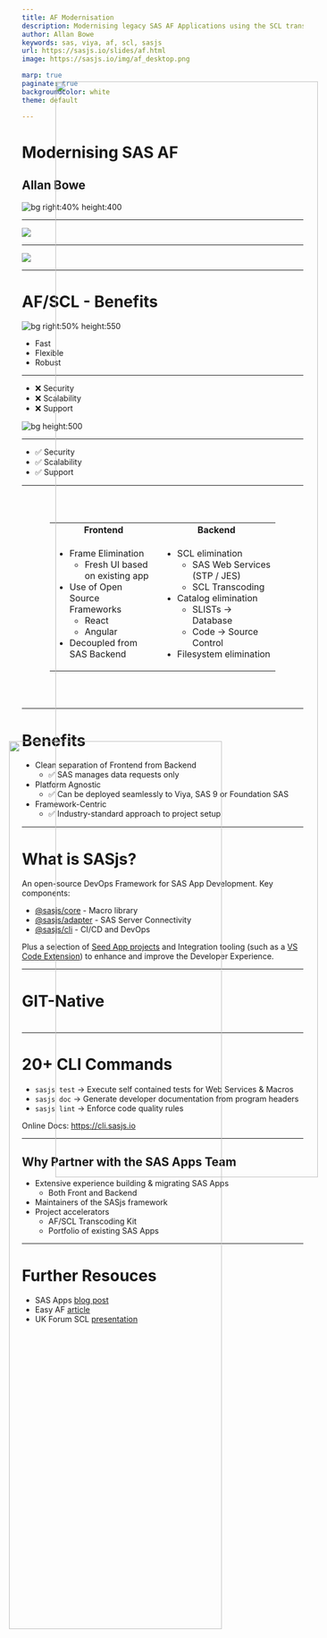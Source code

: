 ```yaml
---
title: AF Modernisation
description: Modernising legacy SAS AF Applications using the SCL transcoding kit and SASjs
author: Allan Bowe
keywords: sas, viya, af, scl, sasjs
url: https://sasjs.io/slides/af.html
image: https://sasjs.io/img/af_desktop.png

marp: true
paginate: true
backgroundColor: white
theme: default

---
```

<style >
section {
  padding: 50px;
}
header{
  position: absolute;
  right: 50px;
  font-size: 60px;
  text-align: right;
  font-weight: bold;
  color: navy
}
header img{
  position: absolute;
  padding-top: 10px;
  left: 0px;
  height: 70px;
}
</style>

<!-- header: ![](https://sasjs.io/img/sas-apps.png)-->


# Modernising SAS AF<!--fit-->
## Allan Bowe


![bg right:40% height:400](https://sasjs.io/img/af1.png)


---
<!-- header: ![](https://sasjs.io/img/sas-apps.png) Desktop -->

![](https://sasjs.io/img/af_before.png)

---
<!-- header: ![](https://sasjs.io/img/sas-apps.png) Cloud -->

![](https://sasjs.io/img/af_after.png)

---
<!-- header: ![](https://sasjs.io/img/sas-apps.png)-->


# AF/SCL - Benefits

![bg right:50% height:550](https://sasjs.io/img/af2.png)

- Fast
- Flexible
- Robust

<!-- TRANSCRIPT
Fast to build as point & click
Flexible due to filesystem access
Robust vendor support, has lasted decades
-->

---
<!-- header: ![](https://sasjs.io/img/sas-apps.png) AF/SCL Architecture -->

- ❌ Security
- ❌ Scalability
- ❌ Support

![bg height:500](https://sasjs.io/img/af_desktop.png)

<!-- TRANSCRIPT
Everything under end user credentials
Desktop deployments
software itself going out of support, hard to find devs
-->

---
<!--
header: ![](https://sasjs.io/img/sas-apps.png) Web Architecture
-->

<img src="https://sasjs.io/img/af_cloud_trans.png"
  style="position: absolute;right:0px;top:200px;width:70%">
</img>

- ✅ Security
- ✅ Scalability
- ✅ Support

---
<!--
header: ![](https://sasjs.io/img/sas-apps.png) Modernisation Process
-->


<table style="padding:50px">
<tr style="text-align:center; font-weight:bold">
  <td>Frontend</td><td>Backend</td>
</tr>
<tr><td><ul><li>Frame Elimination
  <ul><li>Fresh UI based on existing app</li></ul> </li>
<li>Use of Open Source Frameworks
  <ul><li>React </li><li>Angular</li></ul>
</li>
<li> Decoupled from SAS Backend </li>
</ul>
</td><td>
<ul>
  <li>SCL elimination
    <ul><li>SAS Web Services (STP / JES)</li>
    <li>SCL Transcoding</li>
    </ul>
  </li>
  <li>Catalog elimination
    <ul><li>SLISTs -> Database</li>
    <li>Code -> Source Control</li>
    </ul>
  </li>
  <li>Filesystem elimination
  </li>
</ul>
</td></tr></table>

<!-- TRANSCRIPT
Fresh UI - existing frames discarded
Open Source = lower maintenance
SCL elimination -
-->


---
<!-- header: ![](https://sasjs.io/img/sas-apps.png) Frontend vs Backend -->

# Benefits

- Clean separation of Frontend from Backend
  - ✅ SAS manages data requests only
- Platform Agnostic
  - ✅ Can be deployed seamlessly to Viya, SAS 9 or Foundation SAS
- Framework-Centric
  - ✅ Industry-standard approach to project setup


---
<!-- header: ![](https://sasjs.io/img/sas-apps.png) SASjs -->

# What is SASjs?

An open-source DevOps Framework for SAS App Development.  Key components:

- [@sasjs/core](https://github.com/sasjs/core) - Macro library
- [@sasjs/adapter](https://github.com/sasjs/adapter) - SAS Server Connectivity
- [@sasjs/cli](https://github.com/sasjs/cli) - CI/CD and DevOps

Plus a selection of [Seed App projects](https://github.com/topics/sasjs-app) and Integration tooling (such as a [VS Code Extension](https://marketplace.visualstudio.com/items?itemName=SASjs.sasjs-for-vscode)) to enhance and improve the Developer Experience.

---

<div >
 <h1>GIT-Native<h1>
<img src="https://i.imgur.com/gIYp5OG.png"
  style="position: absolute; right:150px;bottom: 100px; width:63%">
</img>
</div>


---
# 20+ CLI Commands

- `sasjs test` -> Execute self contained tests for Web Services & Macros
- `sasjs doc` -> Generate developer documentation from program headers
- `sasjs lint` -> Enforce code quality rules

Online Docs:  https://cli.sasjs.io

---

<!-- header: ![](https://sasjs.io/img/sas-apps.png) SAS Apps Team -->


## Why Partner with the SAS Apps Team

- Extensive experience building & migrating SAS Apps
  - Both Front and Backend
- Maintainers of the SASjs framework
- Project accelerators
  - AF/SCL Transcoding Kit
  - Portfolio of existing SAS Apps

---
# Further Resouces

 - SAS Apps [blog post](https://sasapps.io/modernising-legacy-sas-scl-af-applications)
 - Easy AF [article](https://www.linkedin.com/pulse/easy-af-scl-modernisation-html5-sas-allan-bowe/)
 - UK Forum SCL [presentation](https://drive.google.com/file/d/1RMLxFccaXYh35IGnbcFjISFmZUIdetUO/view)



